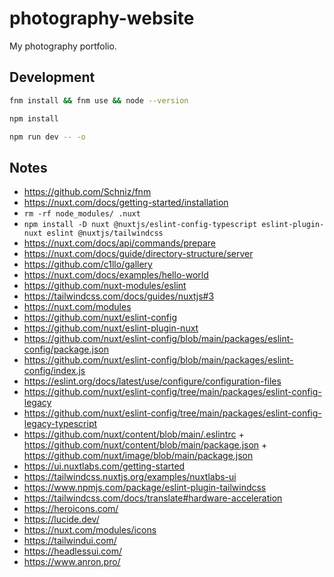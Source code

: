 # photography-website

My photography portfolio.

## Development

```bash
fnm install && fnm use && node --version
```

```bash
npm install
```

```bash
npm run dev -- -o
```

## Notes

- https://github.com/Schniz/fnm
- https://nuxt.com/docs/getting-started/installation
- `rm -rf node_modules/ .nuxt`
- `npm install -D nuxt @nuxtjs/eslint-config-typescript eslint-plugin-nuxt eslint @nuxtjs/tailwindcss`
- https://nuxt.com/docs/api/commands/prepare
- https://nuxt.com/docs/guide/directory-structure/server
- https://github.com/c1llo/gallery
- https://nuxt.com/docs/examples/hello-world
- https://github.com/nuxt-modules/eslint
- https://tailwindcss.com/docs/guides/nuxtjs#3
- https://nuxt.com/modules
- https://github.com/nuxt/eslint-config
- https://github.com/nuxt/eslint-plugin-nuxt
- https://github.com/nuxt/eslint-config/blob/main/packages/eslint-config/package.json
- https://github.com/nuxt/eslint-config/blob/main/packages/eslint-config/index.js
- https://eslint.org/docs/latest/use/configure/configuration-files
- https://github.com/nuxt/eslint-config/tree/main/packages/eslint-config-legacy
- https://github.com/nuxt/eslint-config/tree/main/packages/eslint-config-legacy-typescript
- https://github.com/nuxt/content/blob/main/.eslintrc + https://github.com/nuxt/content/blob/main/package.json + https://github.com/nuxt/image/blob/main/package.json
- https://ui.nuxtlabs.com/getting-started
- https://tailwindcss.nuxtjs.org/examples/nuxtlabs-ui
- https://www.npmjs.com/package/eslint-plugin-tailwindcss
- https://tailwindcss.com/docs/translate#hardware-acceleration
- https://heroicons.com/
- https://lucide.dev/
- https://nuxt.com/modules/icons
- https://tailwindui.com/
- https://headlessui.com/
- https://www.anron.pro/

